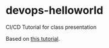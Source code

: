 # devops-helloworld
CI/CD Tutorial for class presentation

Based on [this tutorial](https://spacelift.io/blog/github-actions-tutorial).
